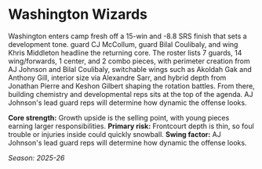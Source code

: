 # Washington Wizards

Washington enters camp fresh off a 15-win and -8.8 SRS finish that sets a development tone. guard CJ McCollum, guard Bilal Coulibaly, and wing Khris Middleton headline the returning core.
The roster lists 7 guards, 14 wing/forwards, 1 center, and 2 combo pieces, with perimeter creation from AJ Johnson and Bilal Coulibaly, switchable wings such as Akoldah Gak and Anthony Gill, interior size via Alexandre Sarr, and hybrid depth from Jonathan Pierre and Keshon Gilbert shaping the rotation battles.
From there, building chemistry and developmental reps sits at the top of the agenda. AJ Johnson's lead guard reps will determine how dynamic the offense looks.

**Core strength:** Growth upside is the selling point, with young pieces earning larger responsibilities.
**Primary risk:** Frontcourt depth is thin, so foul trouble or injuries inside could quickly snowball.
**Swing factor:** AJ Johnson's lead guard reps will determine how dynamic the offense looks.

_Season: 2025-26_
